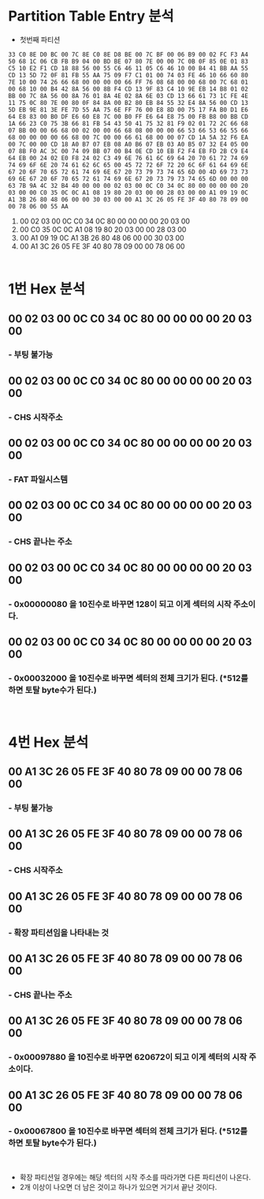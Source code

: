 # <strong>Partition Table Entry 분석</strong>

* 첫번째 파티션
```
33 C0 8E D0 BC 00 7C 8E C0 8E D8 BE 00 7C BF 00 06 B9 00 02 FC F3 A4 50 68 1C 06 CB FB B9 04 00 BD BE 07 80 7E 00 00 7C 0B 0F 85 0E 01 83 C5 10 E2 F1 CD 18 88 56 00 55 C6 46 11 05 C6 46 10 00 B4 41 BB AA 55 CD 13 5D 72 0F 81 FB 55 AA 75 09 F7 C1 01 00 74 03 FE 46 10 66 60 80 7E 10 00 74 26 66 68 00 00 00 00 66 FF 76 08 68 00 00 68 00 7C 68 01 00 68 10 00 B4 42 8A 56 00 8B F4 CD 13 9F 83 C4 10 9E EB 14 B8 01 02 BB 00 7C 8A 56 00 8A 76 01 8A 4E 02 8A 6E 03 CD 13 66 61 73 1C FE 4E 11 75 0C 80 7E 00 80 0F 84 8A 00 B2 80 EB 84 55 32 E4 8A 56 00 CD 13 5D EB 9E 81 3E FE 7D 55 AA 75 6E FF 76 00 E8 8D 00 75 17 FA B0 D1 E6 64 E8 83 00 B0 DF E6 60 E8 7C 00 B0 FF E6 64 E8 75 00 FB B8 00 BB CD 1A 66 23 C0 75 3B 66 81 FB 54 43 50 41 75 32 81 F9 02 01 72 2C 66 68 07 BB 00 00 66 68 00 02 00 00 66 68 08 00 00 00 66 53 66 53 66 55 66 68 00 00 00 00 66 68 00 7C 00 00 66 61 68 00 00 07 CD 1A 5A 32 F6 EA 00 7C 00 00 CD 18 A0 B7 07 EB 08 A0 B6 07 EB 03 A0 B5 07 32 E4 05 00 07 8B F0 AC 3C 00 74 09 BB 07 00 B4 0E CD 10 EB F2 F4 EB FD 2B C9 E4 64 EB 00 24 02 E0 F8 24 02 C3 49 6E 76 61 6C 69 64 20 70 61 72 74 69 74 69 6F 6E 20 74 61 62 6C 65 00 45 72 72 6F 72 20 6C 6F 61 64 69 6E 67 20 6F 70 65 72 61 74 69 6E 67 20 73 79 73 74 65 6D 00 4D 69 73 73 69 6E 67 20 6F 70 65 72 61 74 69 6E 67 20 73 79 73 74 65 6D 00 00 00 63 7B 9A 4C 32 B4 40 00 00 00 02 03 00 0C C0 34 0C 80 00 00 00 00 20 03 00 00 C0 35 0C 0C A1 08 19 80 20 03 00 00 28 03 00 00 A1 09 19 0C A1 3B 26 80 48 06 00 00 30 03 00 00 A1 3C 26 05 FE 3F 40 80 78 09 00 00 78 06 00 55 AA
```
1. 00 02 03 00 0C C0 34 0C 80 00 00 00 00 20 03 00
2. 00 C0 35 0C 0C A1 08 19 80 20 03 00 00 28 03 00
3. 00 A1 09 19 0C A1 3B 26 80 48 06 00 00 30 03 00
4. 00 A1 3C 26 05 FE 3F 40 80 78 09 00 00 78 06 00
<br><br>
# 1번 Hex 분석
## <strong>00</strong> 02 03 00 0C C0 34 0C 80 00 00 00 00 20 03 00
### - 부팅 불가능
## 00 <strong>02 03 00</strong> 0C C0 34 0C 80 00 00 00 00 20 03 00
### - CHS 시작주소
## 00 02 03 00 <strong>0C</strong> C0 34 0C 80 00 00 00 00 20 03 00
### - FAT 파일시스템
## 00 02 03 00 0C <strong>C0 34 0C</strong> 80 00 00 00 00 20 03 00
### - CHS 끝나는 주소
## 00 02 03 00 0C C0 34 0C <strong>80 00 00 00</strong> 00 20 03 00
### - 0x00000080 을 10진수로 바꾸면 128이 되고 이게 섹터의 시작 주소이다.
## 00 02 03 00 0C C0 34 0C 80 00 00 00 <strong>00 20 03 00</strong>
### - 0x00032000 을 10진수로 바꾸면 섹터의 전체 크기가 된다. (*512를 하면 토탈 byte수가 된다.)
<br>

# 4번 Hex 분석
## <strong>00</strong> A1 3C 26 05 FE 3F 40 80 78 09 00 00 78 06 00
### - 부팅 불가능
## 00 <strong>A1 3C 26</strong> 05 FE 3F 40 80 78 09 00 00 78 06 00
### - CHS 시작주소
## 00 A1 3C 26 <strong>05</strong> FE 3F 40 80 78 09 00 00 78 06 00
### - 확장 파티션임을 나타내는 것
## 00 A1 3C 26 05 <strong>FE 3F 40</strong> 80 78 09 00 00 78 06 00
### - CHS 끝나는 주소
## 00 A1 3C 26 05 FE 3F 40 <strong>80 78 09 00</strong> 00 78 06 00
### - 0x00097880 을 10진수로 바꾸면 620672이 되고 이게 섹터의 시작 주소이다.
## 00 A1 3C 26 05 FE 3F 40 80 78 09 00 <strong>00 78 06 00</strong>
### - 0x00067800 을 10진수로 바꾸면 섹터의 전체 크기가 된다. (*512를 하면 토탈 byte수가 된다.)
<br>

* 확장 파티션일 경우에는 해당 섹터의 시작 주소를 따라가면 다른 파티션이 나온다.
* 2개 이상이 나오면 더 남은 것이고 하나가 있으면 거기서 끝난 것이다.
